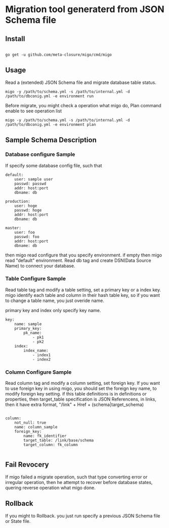 # Migration tool generaterd from JSON Schema file

## Install

```sh:

go get -u github.com/meta-closure/migo/cmd/migo

```

## Usage
Read a (extended) JSON Schema file and migrate database table status.

```sh:
migo -y /path/to/schema.yml -s /path/to/internal.yml -d /path/to/dbconig.yml -e environment run
```

Before migrate, you might check a operation what migo do,
Plan command enable to see operation list

```sh;
migo -y /path/to/schema.yml -s /path/to/internal.yml -d /path/to/dbconig.yml -e environment plan
```

## Sample Schema Description

### Database configure Sample

If specify some database config file, such that 

```yaml:
default:
    user: sample user
    passwd: passwd
    addr: host:port
    dbname: db

production:
    user: hoge
    passwd: hoge
    addr: host:port
    dbname: db

master:
    user: foo
    passwd: foo
    addr: host:port
    dbname: db

```

then migo read configure that you specify environment. if empty then migo read
"default" environment.
Read db tag and create DSN(Data Source Name) to connect your database.

### Table Configure Sample

Read table tag and modify a table setting, set a primary key or a index key.
migo identify each table and column in their hash table key,
so if you want to change a table name, you just overide name.

primary key and index only specify key name.


```yaml:
key:
    name: sample
    primary_key:
        pk_name:
            - pk1
            - pk2
    index:
        index_name:
            - index1
            - index2
```

### Column Configure Sample

Read column tag and modify a column setting, set foreign key.
If you want to use foreign key in using migo, you should set the foreign key name,
to modify foreign key setting.
if this table definitions is in definitions or properties, then target_table specification is
JSON Referencens, in links, then it have extra format, "/link" + Href + (schema|target_schema) 

```yaml:

column:
    not_null: true
    name: column_sample
    foreign_key:
        name: fk_identifier
        target_table: /link/base/schema
        target_column: fk_column
        
```
## Fail Revocery

If migo failed a migrate operation, such that type converting error or irregular operation,
then he attempt to recover before database states, quering reverse operation what migo done.    

## Rollback

If you might to Rollback. you just run specify a previous JSON Schema file or State file.